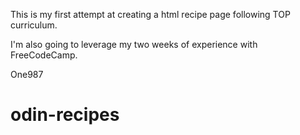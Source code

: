 This is my first attempt at creating a html recipe page following TOP 
curriculum. 

I'm also going to leverage my two weeks of experience with FreeCodeCamp.

One987

# odin-recipes
